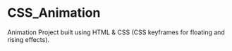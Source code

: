 # CSS_Animation
Animation Project built using HTML &amp; CSS (CSS keyframes for floating and rising effects).

